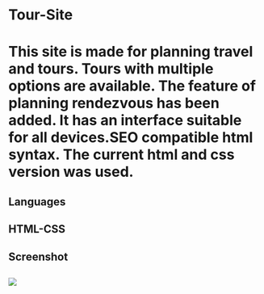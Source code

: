 

<h1> Tour-Site <h1>

This site is made for planning travel and tours. Tours with multiple options are available. The feature of planning rendezvous has been added. It has an interface suitable for all devices.SEO compatible html syntax.
The current html and css version was used.

<h2> Languages <h2>

HTML-CSS

<h2> Screenshot <h2>

![](/tour.gif)
